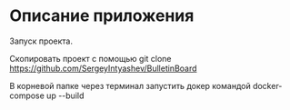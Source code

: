 # Описание приложения

Запуск проекта.

Скопировать проект с помощью git clone https://github.com/SergeyIntyashev/BulletinBoard

В корневой папке через терминал запустить докер командой docker-compose up --build
